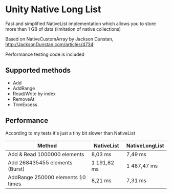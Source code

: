# Unity Native Long List
Fast and simplified NativeList<T> implementation which allows you to store more than 1 GB of data (limitation of native collections)

Based on NativeCustomArray by Jackson Dunstan, http://JacksonDunstan.com/articles/4734

Performance testing code is included

## Supported methods

- Add
- AddRange
- Read/Write by index
- RemoveAt
- TrimExcess

## Performance

According to my tests it's just a tiny bit slower than NativeList

| Method | NativeList | NativeLongList |
| --- | --- | --- |
| Add & Read 1000000 elements | 8,03 ms | 7,49 ms |
| Add 268435455 elements (Burst) | 1 191,82 ms | 1 487,47 ms |
| AddRange 250000 elements 10 times | 8,21 ms | 7,31 ms |
